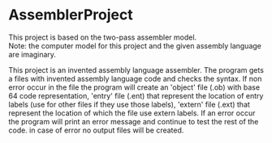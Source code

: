 # AssemblerProject


This project is based on the two-pass assembler model.<br />
Note: the computer model for this project and the given assembly language are imaginary.



This project is an invented assembly language assembler.
The program gets a files with invented assembly language code and checks the syntax.
If non error occur in the file the program will create an 'object' file (.ob) with base 64 code representation,
'entry' file (.ent) that represent the location of entry labels (use for other files if they use those labels),
'extern' file (.ext) that represent the location of which the file use extern labels.
If an error occur the program will print an error message and continue
to test the rest of the code. in case of error no output files will be created.


